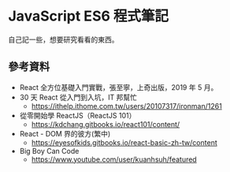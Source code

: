 # JavaScript ES6 程式筆記

自己記一些，想要研究看看的東西。

## 參考資料

- React 全方位基礎入門實戰，張至寧，上奇出版，2019 年 5 月。
- 30 天 React 從入門到入坑，IT 邦幫忙
  - <https://ithelp.ithome.com.tw/users/20107317/ironman/1261>
- 從零開始學 ReactJS（ReactJS 101）
  - <https://kdchang.gitbooks.io/react101/content/>
- React - DOM 界的彼方(繁中)
  - <https://eyesofkids.gitbooks.io/react-basic-zh-tw/content>
- Big Boy Can Code
  - <https://www.youtube.com/user/kuanhsuh/featured>
